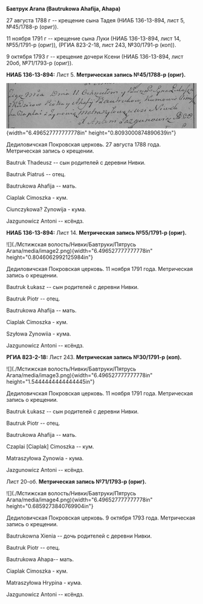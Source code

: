 **Бавтрук Агапа (Bautrukowa Ahafija, Ahapa)**

27 августа 1788 г -- крещение сына Тадея (НИАБ 136-13-894, лист 5,
№45/1788-р (ориг)).

11 ноября 1791 г -- крещение сына Луки (НИАБ 136-13-894, лист 14,
№55/1791-р (ориг)), (РГИА 823-2-18, лист 243, №30/1791-р (коп)).

9 октября 1793 г -- крещение дочери Ксени (НИАБ 136-13-894, лист 20об,
№71/1793-р (ориг)).

**НИАБ 136-13-894:** Лист 5. **Метрическая запись №45/1788-р (ориг).**

![](./media/d1f4b7817ac2eeade00888e8744040c862edbfe7.png){width="6.496527777777778in"
height="0.8093000874890639in"}

Дедиловичская Покровская церковь. 27 августа 1788 года. Метрическая
запись о крещении.

Bautruk Thadeusz -- сын родителей с деревни Нивки.

Bautruk Piatruś -- отец.

Bautrukowa Ahafija -- мать.

Ciaplak Cimoszka - кум.

Ciunczykowa? Zynowija - кума.

Jazgunowicz Antoni -- ксёндз.

**НИАБ 136-13-894:** Лист 14. **Метрическая запись №55/1791-р (ориг).**

![](./Мстижская волость/Нивки/Бавтруки/Пятрусь Агапа/media/image2.png){width="6.496527777777778in"
height="0.8046062992125984in"}

Дедиловичская Покровская церковь. 11 ноября 1791 года. Метрическая
запись о крещении.

Bautruk Łukasz -- сын родителей с деревни Нивки.

Bautruk Piotr -- отец.

Bautrukowa Ahafija -- мать.

Ciaplak Cimoszka - кум.

Szyłowa Zynowiia - кума.

Jazgunowicz Antoni -- ксёндз.

**РГИА 823-2-18:** Лист 243. **Метрическая запись №30/1791-р (коп).**

![](./Мстижская волость/Нивки/Бавтруки/Пятрусь Агапа/media/image3.png){width="6.496527777777778in"
height="1.5444444444444445in"}

Дедиловичская Покровская церковь. 11 ноября 1791 года. Метрическая
запись о крещении.

Bautruk Łukasz -- сын родителей с деревни Нивки.

Bautruk Piotr -- отец.

Bautrukowa Ahafija -- мать.

Czaplai \[Ciaplak\] Cimoszka -- кум.

Matraszyłowa Zynowia - кума.

Jazgunowicz Antoni -- ксёндз.

Лист 20-об. **Метрическая запись №71/1793-р (ориг).**

![](./Мстижская волость/Нивки/Бавтруки/Пятрусь Агапа/media/image4.png){width="6.496527777777778in"
height="0.6859273840769904in"}

Дедиловичская Покровская церковь. 9 октября 1793 года. Метрическая
запись о крещении.

Bautrukowna Xienia -- дочь родителей с деревни Нивки.

Bautruk Piotr -- отец.

Bautrukowa Ahapa-- мать.

Ciaplak Cimoszka - кум.

Matraszyłowa Hrypina - кума.

Jazgunowicz Antoni -- ксёндз.
